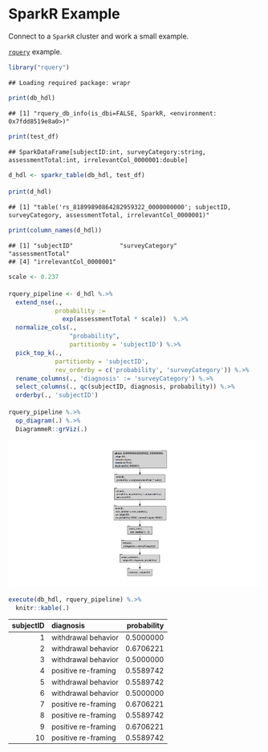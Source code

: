 SparkR Example
================

Connect to a `SparkR` cluster and work a small example.

[`rquery`](https://winvector.github.io/rquery/) example.

``` r
library("rquery")
```

    ## Loading required package: wrapr

``` r
print(db_hdl)
```

    ## [1] "rquery_db_info(is_dbi=FALSE, SparkR, <environment: 0x7fdd8519e8a0>)"

``` r
print(test_df)
```

    ## SparkDataFrame[subjectID:int, surveyCategory:string, assessmentTotal:int, irrelevantCol_0000001:double]

``` r
d_hdl <- sparkr_table(db_hdl, test_df)

print(d_hdl)
```

    ## [1] "table('rs_81899890864282959322_0000000000'; subjectID, surveyCategory, assessmentTotal, irrelevantCol_0000001)"

``` r
print(column_names(d_hdl))
```

    ## [1] "subjectID"             "surveyCategory"        "assessmentTotal"      
    ## [4] "irrelevantCol_0000001"

``` r
scale <- 0.237

rquery_pipeline <- d_hdl %.>%
  extend_nse(.,
             probability :=
               exp(assessmentTotal * scale))  %.>% 
  normalize_cols(.,
                 "probability",
                 partitionby = 'subjectID') %.>%
  pick_top_k(.,
             partitionby = 'subjectID',
             rev_orderby = c('probability', 'surveyCategory')) %.>%
  rename_columns(., 'diagnosis' := 'surveyCategory') %.>%
  select_columns(., qc(subjectID, diagnosis, probability)) %.>%
  orderby(., 'subjectID') 

rquery_pipeline %.>%
  op_diagram(.) %.>% 
  DiagrammeR::grViz(.)
```

![](SparkR_files/figure-markdown_github/example-1.png)

``` r
execute(db_hdl, rquery_pipeline) %.>%
  knitr::kable(.)
```

|  subjectID| diagnosis           |  probability|
|----------:|:--------------------|------------:|
|          1| withdrawal behavior |    0.5000000|
|          2| withdrawal behavior |    0.6706221|
|          3| withdrawal behavior |    0.5000000|
|          4| positive re-framing |    0.5589742|
|          5| withdrawal behavior |    0.5589742|
|          6| withdrawal behavior |    0.5000000|
|          7| positive re-framing |    0.6706221|
|          8| positive re-framing |    0.5589742|
|          9| positive re-framing |    0.6706221|
|         10| positive re-framing |    0.5589742|
